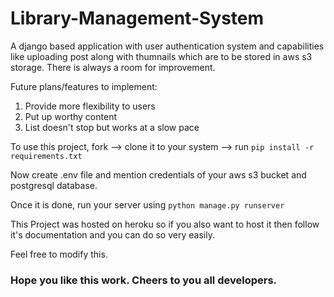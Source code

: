 # Library-Management-System

A django based application with user authentication system and capabilities like uploading post along with thumnails which are to be stored in aws s3 storage.
There is always a room for improvement.

Future plans/features to implement: 
1. Provide more flexibility to users
2. Put up worthy content 
3. List doesn't stop but works at a slow pace

To use this project, fork --> clone it to your system --> run `pip install -r requirements.txt` <br>

Now create .env file and mention credentials of your aws s3 bucket and postgresql database.

Once it is done, run your server using `python manage.py runserver` <br>

This Project was hosted on heroku so if you also want to host it then follow it's documentation and you can do so very easily. <br>

Feel free to modify this.

### Hope you like this work. Cheers to you all developers.

